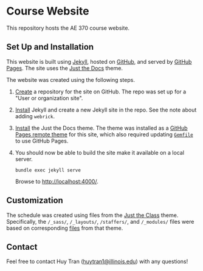 # Course Website

This repository hosts the AE 370 course website.

## Set Up and Installation

This website is built using [Jekyll](https://jekyllrb.com/), hosted on [GitHub](https://github.com/), and served by [GitHub Pages](https://pages.github.com/). The site uses the [Just the Docs](https://just-the-docs.github.io/just-the-docs/) theme.

The website was created using the following steps.

1. [Create](https://pages.github.com/) a repository for the site on GitHub. The repo was set up for a "User or organization site".

1. [Install](https://jekyllrb.com/docs/) Jekyll and create a new Jekyll site in the repo. See the note about adding `webrick`.

1. [Install](https://just-the-docs.github.io/just-the-docs/) the Just the Docs theme. The theme was installed as a [GitHub Pages remote theme](https://just-the-docs.github.io/just-the-docs/#quick-start-use-as-a-github-pages-remote-theme) for this site, which also required updating [`Gemfile`](Gemfile) to use GitHub Pages.

1. You should now be able to build the site make it available on a local server.

    ```
    bundle exec jekyll serve
    ```

    Browse to [http://localhost:4000/](http://localhost:4000/).

## Customization

The schedule was created using files from the [Just the Class](https://kevinl.info/just-the-class/) theme. Specifically, the `/_sass/`, `/_layouts/`, `/staffers/`, and `/_modules/` files were based on corresponding [files](https://github.com/kevinlin1/just-the-class) from that theme.

## Contact

Feel free to contact Huy Tran (huytran1@illinois.edu) with any questions!